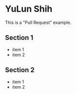 YuLun Shih
==========

This is a "Pull Request" example.

Section 1
---------
- item 1
- item 2


Section 2
---------
- item 1
- item 2
